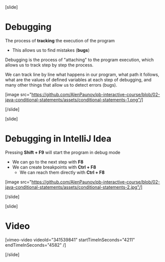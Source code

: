 [slide]
# Debugging
The process of **tracking** the execution of the program
* This allows us to find mistakes (**bugs**)

Debugging is the process of "attaching" to the program execution, which allows us to track step by step the process. 

We can track line by line what happens in our program, what path it follows, what are the values of defined variables at each step of debugging, and many other things that allow us to detect errors (bugs).

[image src="https://github.com/AlenPaunov/pb-interactive-course/blob/02-java-conditional-statements/assets/conditional-statements-1.png"/]

[/slide]

[slide]
# Debugging in IntelliJ Idea
Pressing **Shift + F9** will start the program in debug mode
* We can go to the next step with **F8**
* We can create breakpoints with **Ctrl + F8**
    * We can reach them directly with **Ctrl + F8**

[image src="https://github.com/AlenPaunov/pb-interactive-course/blob/02-java-conditional-statements/assets/conditional-statements-2.jpg"/]

[/slide]

[slide]
# Video

[vimeo-video videoId="341539841" startTimeInSeconds="4211" endTimeInSeconds="4582" /]

[/slide]